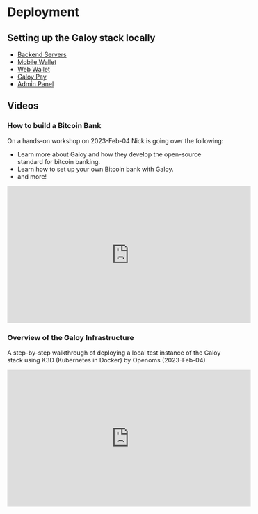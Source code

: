 # Deployment

## Setting up the Galoy stack locally

* [Backend Servers](/deployment/backend-servers)
* [Mobile Wallet](/deployment/mobile-wallet)
* [Web Wallet](/deployment/web-wallet)
* [Galoy Pay](/deployment/galoy-pay)
* [Admin Panel](/deployment/admin-panel)

## Videos
###  How to build a Bitcoin Bank
On a hands-on workshop on 2023-Feb-04 Nick is going over the following:

* Learn more about Galoy and how they develop the open-source standard for bitcoin banking.
* Learn how to set up your own Bitcoin bank with Galoy.
* and more!

<iframe width="560" height="315" src="https://www.youtube.com/embed/j1Anp6vWQP0" title="YouTube video player" frameborder="0" allow="accelerometer; autoplay; clipboard-write; encrypted-media; gyroscope; picture-in-picture; web-share" allowfullscreen></iframe>

### Overview of the Galoy Infrastructure
A step-by-step walkthrough of deploying a local test instance of the Galoy stack using K3D (Kubernetes in Docker) by Openoms (2023-Feb-04)

<iframe width="560" height="315" src="https://www.youtube.com/embed/4BjADqwD9H8" title="YouTube video player" frameborder="0" allow="accelerometer; autoplay; clipboard-write; encrypted-media; gyroscope; picture-in-picture; web-share" allowfullscreen></iframe>
